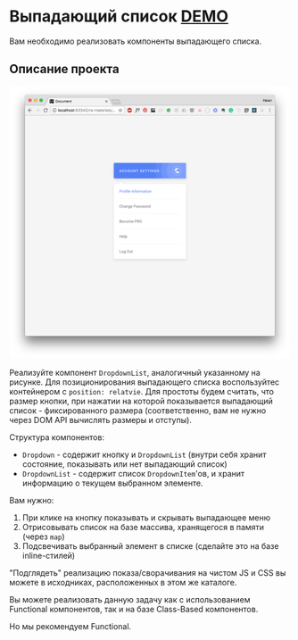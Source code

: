 Выпадающий список [DEMO](https://alexplus77.github.io/dropdown-react/)
===

Вам необходимо реализовать компоненты выпадающего списка.

## Описание проекта

![Выпадающий список](./assets/dropdown.png)

Реализуйте компонент `DropdownList`, аналогичный указанному на рисунке. Для позиционирования выпадающего списка воспользуйтес контейнером с `position: relatvie`. Для простоты будем считать, что размер кнопки, при нажатии на которой показывается выпадающий список - фиксированного размера (соответственно, вам не нужно через DOM API вычислять размеры и отступы).

Структура компонентов:
- `Dropdown` - содержит кнопку и `DropdownList` (внутри себя хранит состояние, показывать или нет выпадающий список)
- `DropdownList` - содержит список `DropdownItem`'ов, и хранит информацию о текущем выбранном элементе.

Вам нужно:
1. При клике на кнопку показывать и скрывать выпадающее меню
1. Отрисовывать список на базе массива, хранящегося в памяти (через `map`)
1. Подсвечивать выбранный элемент в списке (сделайте это на базе inline-стилей)

"Подглядеть" реализацию показа/сворачивания на чистом JS и CSS вы можете в исходниках, расположенных в этом же каталоге.

Вы можете реализовать данную задачу как с использованием Functional компонентов, так и на базе Class-Based компонентов.

Но мы рекомендуем Functional.